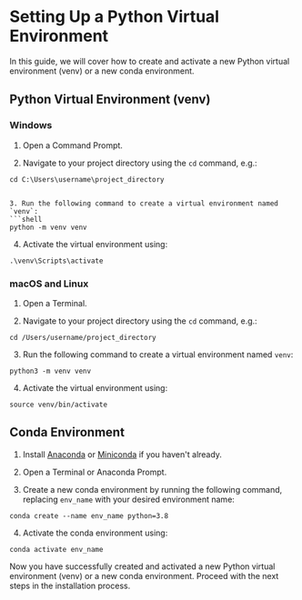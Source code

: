 # Setting Up a Python Virtual Environment

In this guide, we will cover how to create and activate a new Python virtual environment (venv) or a new conda environment.

## Python Virtual Environment (venv)

### Windows

1. Open a Command Prompt.

2. Navigate to your project directory using the `cd` command, e.g.:
```shell
cd C:\Users\username\project_directory


3. Run the following command to create a virtual environment named `venv`:
```shell
python -m venv venv
```

4. Activate the virtual environment using:
```shell
.\venv\Scripts\activate
```

### macOS and Linux

1. Open a Terminal.

2. Navigate to your project directory using the `cd` command, e.g.:
```shell
cd /Users/username/project_directory
```

3. Run the following command to create a virtual environment named `venv`:
```shell
python3 -m venv venv
```

4. Activate the virtual environment using:
```shell
source venv/bin/activate
```

## Conda Environment

1. Install [Anaconda](https://www.anaconda.com/products/distribution) or [Miniconda](https://docs.conda.io/en/latest/miniconda.html) if you haven't already.

2. Open a Terminal or Anaconda Prompt.

3. Create a new conda environment by running the following command, replacing `env_name` with your desired environment name:
```shell
conda create --name env_name python=3.8
```

4. Activate the conda environment using:
```shell
conda activate env_name
```

Now you have successfully created and activated a new Python virtual environment (venv) or a new conda environment. Proceed with the next steps in the installation process.
